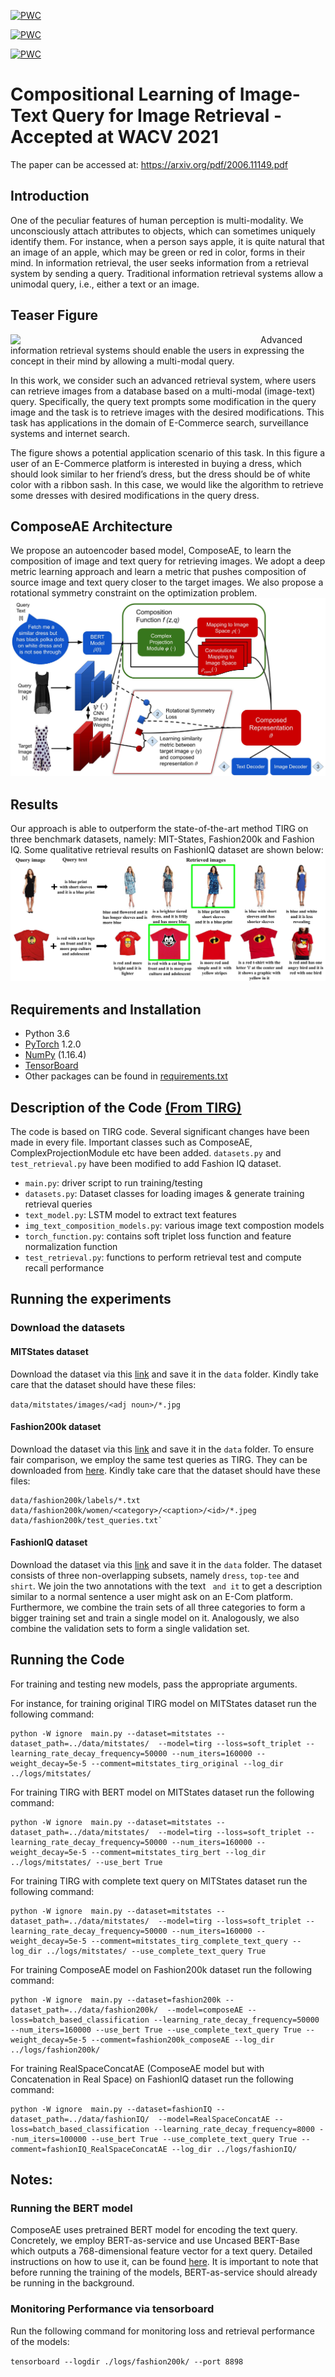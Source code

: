 [![PWC](https://img.shields.io/endpoint.svg?url=https://paperswithcode.com/badge/compositional-learning-of-image-text-query/image-retrieval-with-multi-modal-query-on-mit)](https://paperswithcode.com/sota/image-retrieval-with-multi-modal-query-on-mit?p=compositional-learning-of-image-text-query)

[![PWC](https://img.shields.io/endpoint.svg?url=https://paperswithcode.com/badge/compositional-learning-of-image-text-query/image-retrieval-with-multi-modal-query-on)](https://paperswithcode.com/sota/image-retrieval-with-multi-modal-query-on?p=compositional-learning-of-image-text-query)

[![PWC](https://img.shields.io/endpoint.svg?url=https://paperswithcode.com/badge/compositional-learning-of-image-text-query/image-retrieval-with-multi-modal-query-on-1)](https://paperswithcode.com/sota/image-retrieval-with-multi-modal-query-on-1?p=compositional-learning-of-image-text-query)

# Compositional Learning of Image-Text Query for Image Retrieval - Accepted at WACV 2021
The paper can be accessed at: https://arxiv.org/pdf/2006.11149.pdf

## Introduction

One of the peculiar features of human perception is multi-modality. We unconsciously attach attributes to objects, which can sometimes uniquely identify them. 
For instance, when a person says apple, it is quite natural that an image of an apple, which may be green or red in color, forms in their mind. 
In information retrieval, the user seeks information from a retrieval system by sending a query. Traditional information retrieval systems allow a unimodal query, i.e., either a text or an image.

## Teaser Figure 

<img align="left" src="https://github.com/ecom-research/ComposeAE/blob/master/Teaser_v3.jpg" width="400">

Advanced information retrieval systems should enable the users in expressing the concept in their mind by allowing a multi-modal query.

In this work, we consider such an advanced retrieval system, where users can retrieve images from a database based on a multi-modal (image-text) query. 
Specifically, the query text prompts some modification in the query image and the task is to retrieve images with the desired modifications. This task has applications in the domain of E-Commerce search, surveillance systems and internet search.

The figure shows a potential application scenario of this task.
In this figure a user of an E-Commerce platform is interested in buying a dress, which should look similar to her friend’s dress, but the dress should be of white color with a ribbon sash. In this case, we would like the algorithm to retrieve some dresses with desired modifications in the query dress. 

## ComposeAE Architecture 
We propose an autoencoder based model, ComposeAE, to learn the composition of image and text query
for retrieving images. We adopt a deep metric learning approach and learn a metric that pushes composition
of source image and text query closer to the target images. We also propose a rotational symmetry constraint
on the optimization problem. 
![Method](ComposeNet_final.jpg)

## Results
Our approach is able to outperform the state-of-the-art method TIRG on three benchmark datasets, namely: MIT-States, Fashion200k and Fashion IQ. 
Some qualitative retrieval results on FashionIQ dataset are shown below:
![Qual](FIQ_Retrieval.jpg)

## Requirements and Installation
* Python 3.6
* [PyTorch](http://pytorch.org/) 1.2.0
* [NumPy](http://www.numpy.org/) (1.16.4)
* [TensorBoard](https://github.com/TeamHG-Memex/tensorboard_logger)
* Other packages can be found in [requirements.txt](https://github.com/ecom-research/ComposeAE/blob/master/requirements.txt)


## Description of the Code [(From TIRG)](https://github.com/google/tirg/edit/master/README.md)
The code is based on TIRG code. 
Several significant changes have been made in every file.
Important classes such as ComposeAE, ComplexProjectionModule etc have been added. 
`datasets.py` and `test_retrieval.py` have been modified to add Fashion IQ dataset.

- `main.py`: driver script to run training/testing
- `datasets.py`: Dataset classes for loading images & generate training retrieval queries
- `text_model.py`: LSTM model to extract text features
- `img_text_composition_models.py`: various image text compostion models 
- `torch_function.py`: contains soft triplet loss function and feature normalization function
- `test_retrieval.py`: functions to perform retrieval test and compute recall performance

## Running the experiments 

### Download the datasets
#### MITStates dataset

Download the dataset via this [link](http://web.mit.edu/phillipi/Public/states_and_transformations/index.html) and save it in the ``data`` folder. Kindly take care that the dataset should have these files:

```data/mitstates/images/<adj noun>/*.jpg```


#### Fashion200k dataset

Download the dataset via this [link](https://github.com/xthan/fashion-200k) and save it in the ``data`` folder.
To ensure fair comparison, we employ the same test queries as TIRG. They can be downloaded from [here](https://storage.googleapis.com/image_retrieval_css/test_queries.txt). Kindly take care that the dataset should have these files:

```
data/fashion200k/labels/*.txt
data/fashion200k/women/<category>/<caption>/<id>/*.jpeg
data/fashion200k/test_queries.txt`
```

#### FashionIQ dataset

Download the dataset via this [link](https://github.com/XiaoxiaoGuo/fashion-iq) and save it in the ``data`` folder.
The dataset consists of three non-overlapping subsets, namely `dress`, `top-tee` and `shirt`. 
We join the two annotations with the text ` and it` to get a description similar to a normal sentence a user might ask on an E-Com platform. 
Furthermore, we combine the train sets of all three categories to form a bigger training set and train a single model on it. 
Analogously, we also combine the validation sets to form a single validation set. 

## Running the Code

For training and testing new models, pass the appropriate arguments. 

For instance, for training original TIRG model on MITStates dataset run the following command:

```
python -W ignore  main.py --dataset=mitstates --dataset_path=../data/mitstates/  --model=tirg --loss=soft_triplet --learning_rate_decay_frequency=50000 --num_iters=160000 --weight_decay=5e-5 --comment=mitstates_tirg_original --log_dir ../logs/mitstates/
```

For training TIRG with BERT model on MITStates dataset run the following command:

```
python -W ignore  main.py --dataset=mitstates --dataset_path=../data/mitstates/  --model=tirg --loss=soft_triplet --learning_rate_decay_frequency=50000 --num_iters=160000 --weight_decay=5e-5 --comment=mitstates_tirg_bert --log_dir ../logs/mitstates/ --use_bert True
```

For training TIRG with complete text query on MITStates dataset run the following command:

```
python -W ignore  main.py --dataset=mitstates --dataset_path=../data/mitstates/  --model=tirg --loss=soft_triplet --learning_rate_decay_frequency=50000 --num_iters=160000 --weight_decay=5e-5 --comment=mitstates_tirg_complete_text_query --log_dir ../logs/mitstates/ --use_complete_text_query True 
```

For training ComposeAE model on Fashion200k dataset run the following command:

```
python -W ignore  main.py --dataset=fashion200k --dataset_path=../data/fashion200k/  --model=composeAE --loss=batch_based_classification --learning_rate_decay_frequency=50000 --num_iters=160000 --use_bert True --use_complete_text_query True --weight_decay=5e-5 --comment=fashion200k_composeAE --log_dir ../logs/fashion200k/
```

For training RealSpaceConcatAE (ComposeAE model but with Concatenation in Real Space) on FashionIQ dataset run the following command:

```
python -W ignore  main.py --dataset=fashionIQ --dataset_path=../data/fashionIQ/  --model=RealSpaceConcatAE --loss=batch_based_classification --learning_rate_decay_frequency=8000 --num_iters=100000 --use_bert True --use_complete_text_query True --comment=fashionIQ_RealSpaceConcatAE --log_dir ../logs/fashionIQ/
```

## Notes:
### Running the BERT model
ComposeAE uses pretrained BERT model for encoding the text query. 
Concretely, we employ BERT-as-service and use Uncased BERT-Base which outputs a 768-dimensional feature vector for a text query. 
Detailed instructions on how to use it, can be found [here](https://github.com/hanxiao/bert-as-service).
It is important to note that before running the training of the models, BERT-as-service should already be running in the background.

### Monitoring Performance via tensorboard
Run the following command for monitoring loss and retrieval performance of the models:

```tensorboard --logdir ./logs/fashion200k/ --port 8898```











